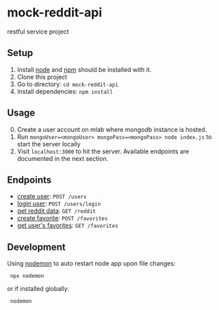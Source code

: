 # mock-reddit-api
restful service project

## Setup
1. Install [node](https://nodejs.org/en/download/) and [npm](https://www.npmjs.com/get-npm) should be installed with it.
1. Clone this project
1. Go to directory: `cd mock-reddit-api`
1. Install dependencies: `npm install`

## Usage
0. Create a user account on mlab where mongodb instance is hosted.
1. Run `mongoUser=<mongoUser> mongoPass=<mongoPass> node index.js` to start the server locally
1. Visit `localhost:3000` to hit the server. Available endpoints are documented in the next section.

## Endpoints
- [create user](docs/register.md): `POST /users`
- [login user](docs/login.md): `POST /users/login`
- [get reddit data](docs/reddit.md): `GET /reddit`
- [create favorite](docs/saveFavorite.md): `POST /favorites`
- [get user's favorites](docs/getFavorites.md): `GET /favorites`

## Development
Using [nodemon](https://www.npmjs.com/package/nodemon) to auto restart node app upon file changes:
 
 ``` npx nodemon```
 
 or if installed globally:
 
 ``` nodemon```

